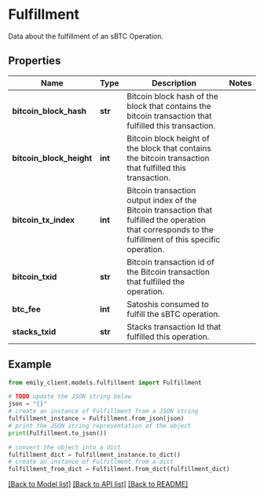 # Fulfillment

Data about the fulfillment of an sBTC Operation.

## Properties

Name | Type | Description | Notes
------------ | ------------- | ------------- | -------------
**bitcoin_block_hash** | **str** | Bitcoin block hash of the block that contains the bitcoin transaction that fulfilled this transaction. | 
**bitcoin_block_height** | **int** | Bitcoin block height of the block that contains the bitcoin transaction that fulfilled this transaction. | 
**bitcoin_tx_index** | **int** | Bitcoin transaction output index of the Bitcoin transaction that fulfilled the operation that corresponds to the fulfillment of this specific operation. | 
**bitcoin_txid** | **str** | Bitcoin transaction id of the Bitcoin transaction that fulfilled the operation. | 
**btc_fee** | **int** | Satoshis consumed to fulfill the sBTC operation. | 
**stacks_txid** | **str** | Stacks transaction Id that fulfilled this operation. | 

## Example

```python
from emily_client.models.fulfillment import Fulfillment

# TODO update the JSON string below
json = "{}"
# create an instance of Fulfillment from a JSON string
fulfillment_instance = Fulfillment.from_json(json)
# print the JSON string representation of the object
print(Fulfillment.to_json())

# convert the object into a dict
fulfillment_dict = fulfillment_instance.to_dict()
# create an instance of Fulfillment from a dict
fulfillment_from_dict = Fulfillment.from_dict(fulfillment_dict)
```
[[Back to Model list]](../README.md#documentation-for-models) [[Back to API list]](../README.md#documentation-for-api-endpoints) [[Back to README]](../README.md)


